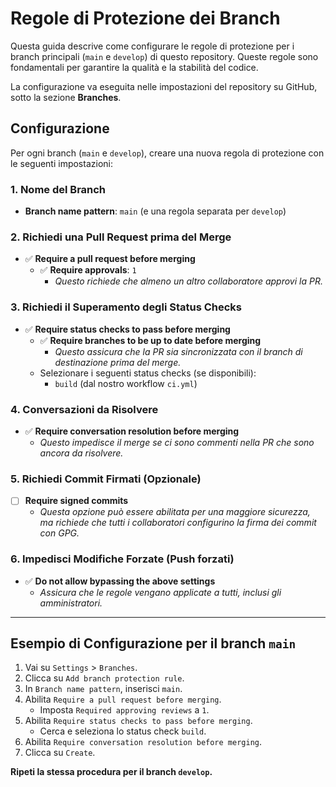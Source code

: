 # Regole di Protezione dei Branch

Questa guida descrive come configurare le regole di protezione per i branch principali (`main` e `develop`) di questo repository. Queste regole sono fondamentali per garantire la qualità e la stabilità del codice.

La configurazione va eseguita nelle impostazioni del repository su GitHub, sotto la sezione **Branches**.

## Configurazione

Per ogni branch (`main` e `develop`), creare una nuova regola di protezione con le seguenti impostazioni:

### 1. Nome del Branch
- **Branch name pattern**: `main` (e una regola separata per `develop`)

### 2. Richiedi una Pull Request prima del Merge
- ✅ **Require a pull request before merging**
  - ✅ **Require approvals**: `1`
    - _Questo richiede che almeno un altro collaboratore approvi la PR._

### 3. Richiedi il Superamento degli Status Checks
- ✅ **Require status checks to pass before merging**
  - ✅ **Require branches to be up to date before merging**
    - _Questo assicura che la PR sia sincronizzata con il branch di destinazione prima del merge._
  - Selezionare i seguenti status checks (se disponibili):
    - `build` (dal nostro workflow `ci.yml`)

### 4. Conversazioni da Risolvere
- ✅ **Require conversation resolution before merging**
  - _Questo impedisce il merge se ci sono commenti nella PR che sono ancora da risolvere._

### 5. Richiedi Commit Firmati (Opzionale)
- ☐ **Require signed commits**
  - _Questa opzione può essere abilitata per una maggiore sicurezza, ma richiede che tutti i collaboratori configurino la firma dei commit con GPG._

### 6. Impedisci Modifiche Forzate (Push forzati)
- ✅ **Do not allow bypassing the above settings**
  - _Assicura che le regole vengano applicate a tutti, inclusi gli amministratori._

---

## Esempio di Configurazione per il branch `main`

1. Vai su `Settings` > `Branches`.
2. Clicca su `Add branch protection rule`.
3. In `Branch name pattern`, inserisci `main`.
4. Abilita `Require a pull request before merging`.
   - Imposta `Required approving reviews` a `1`.
5. Abilita `Require status checks to pass before merging`.
   - Cerca e seleziona lo status check `build`.
6. Abilita `Require conversation resolution before merging`.
7. Clicca su `Create`.

**Ripeti la stessa procedura per il branch `develop`.** 